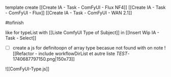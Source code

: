 template create
[[Create IA - Task - ComFyUI - Flux NF4]]
[[Create IA - Task - ComFyUI - Flux]]
[[Create IA - Task - ComFyUI - WAN 2.1]]

#tofinish



like for typeList
with [[Liste ComfyUI Type of Subject]]
in [[Insert Wip IA - Task - Select]]
- [ ] create a js for definitoopn of array type becasue not found with on note
![[Refactor - include workflowDirList et autre liste _TEST_-1740687797150.png|150x73]]

![[ComFyUI-Type.js]]

